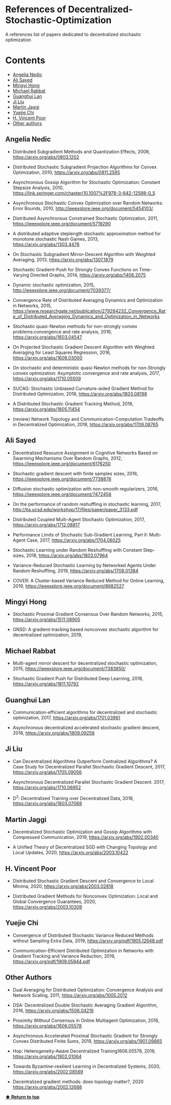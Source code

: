 # References of Decentralized-Stochastic-Optimization 
A references list of papers dedicated to decentralized stochastic optimization

# Contents

 - [Angelia Nedic](#angelia-nedic)
 - [Ali Sayed](#ali-sayed)
 - [Mingyi Hong](#mingyi-hong)
 - [Michael Rabbat](#michael-rabbat)
 - [Guanghui Lan](#guanghui-lan)
 - [Ji Liu](#ji-liu)
 - [Martin Jaggi](#martin-jaggi)
 - [Yuejie Chi](#yuejie-chi)
 - [H. Vincent Poor](#h.-vincent-poor)
 - [Other authors](#other-authors)
 

## Angelia Nedic

* Distributed Subgradient Methods and Quantization Effects, 2008, https://arxiv.org/abs/0803.1202

* Distributed Stochastic Subgradient Projection Algorithms for Convex Optimization, 2010,
https://arxiv.org/abs/0811.2595

* Asynchronous Gossip Algorithm for Stochastic Optimization: Constant Stepsize Analysis, 2010, https://link.springer.com/chapter/10.1007%2F978-3-642-12598-0_5

* Asynchronous Stochastic Convex Optimization over Random Networks: Error Bounds, 2010, http://ieeexplore.ieee.org/document/5454103/

* Distributed Asynchronous Constrained Stochastic Optimization, 2011, https://ieeexplore.ieee.org/document/5719290

* A distributed adaptive steplength stochastic approximation method for monotone stochastic Nash Games, 2013, https://arxiv.org/abs/1303.4476

* On Stochastic Subgradient Mirror-Descent Algorithm with Weighted Averaging, 2013, https://arxiv.org/abs/1307.1879

* Stochastic Gradient-Push for Strongly Convex Functions on Time-Varying Directed Graphs, 2014, https://arxiv.org/abs/1406.2075

* Dynamic stochastic optimization, 2015, http://ieeexplore.ieee.org/document/7039377/

* Convergence Rate of Distributed Averaging Dynamics and Optimization in Networks, 2015, https://www.researchgate.net/publication/279284232_Convergence_Rate_of_Distributed_Averaging_Dynamics_and_Optimization_in_Networks

* Stochastic quasi-Newton methods for non-strongly convex problems:convergence and rate analysis, 2016, https://arxiv.org/abs/1603.04547

* On Projected Stochastic Gradient Descent Algorithm with Weighted Averaging for Least Squares Regression, 2016, https://arxiv.org/abs/1606.03000

* On stochastic and deterministic quasi-Newton methods for non-Strongly convex optimization: Asymptotic convergence and rate analysis, 2017, https://arxiv.org/abs/1710.05509

* SUCAG: Stochastic Unbiased Curvature-aided Gradient Method for Distributed Optimization, 2018, https://arxiv.org/abs/1803.08198

* A Distributed Stochastic Gradient Tracking Method, 2018, https://arxiv.org/abs/1805.11454

* (review) Network Topology and Communication-Computation Tradeoffs in Decentralized Optimization, 2018, https://arxiv.org/abs/1709.08765

## Ali Sayed

* Decentralized Resource Assignment in Cognitive Networks Based on Swarming Mechanisms Over Random Graphs, 2012, https://ieeexplore.ieee.org/document/6176250

* Stochastic gradient descent with finite samples sizes, 2016, https://ieeexplore.ieee.org/document/7738878

* Diffusion stochastic optimization with non-smooth regularizers, 2016, https://ieeexplore.ieee.org/document/7472458

* On the performance of random reshuffling in stochastic learning, 2017, http://ita.ucsd.edu/workshop/17/files/paper/paper_3133.pdf

* Distributed Coupled Multi-Agent Stochastic Optimization, 2017, https://arxiv.org/abs/1712.08817

* Performance Limits of Stochastic Sub-Gradient Learning, Part II: Multi-Agent Case, 2017, https://arxiv.org/abs/1704.06025

* Stochastic Learning under Random Reshuffling with Constant Step-sizes, 2018, https://arxiv.org/abs/1803.07964

* Variance-Reduced Stochastic Learning by Networked Agents Under Random Reshuffling, 2019,
https://arxiv.org/abs/1708.01384

* COVER: A Cluster-based Variance Reduced Method for Online Learning, 2019, https://ieeexplore.ieee.org/document/8682527

## Mingyi Hong

* Stochastic Proximal Gradient Consensus Over Random Networks, 2015, https://arxiv.org/abs/1511.08905

* GNSD: A gradient-tracking based nonconvex stochastic algorithm for decentralized optimization, 2019, 

## Michael Rabbat

* Multi-agent mirror descent for decentralized stochastic optimization, 2015,
https://ieeexplore.ieee.org/document/7383850/

* Stochastic Gradient Push for Distributed Deep Learning, 2018, https://arxiv.org/abs/1811.10792

## Guanghui Lan

* Communication-efficient algorithms for decentralized and stochastic optimization, 2017,
https://arxiv.org/abs/1701.03961

* Asynchronous decentralized accelerated stochastic gradient descent, 2018, 
https://arxiv.org/abs/1809.09258

## Ji Liu

* Can Decentralized Algorithms Outperform Centralized Algorithms? A Case Study for Decentralized Parallel Stochastic Gradient Descent, 2017,
https://arxiv.org/abs/1705.09056

* Asynchronous Decentralized Parallel Stochastic Gradient Descent. 2017,
https://arxiv.org/abs/1710.06952

* D<sup>2</sup>: Decentralized Training over Decentralized Data, 2018,
https://arxiv.org/abs/1803.07068

## Martin Jaggi

* Decentralized Stochastic Optimization and Gossip Algorithms with Compressed Communication, 2019,
https://arxiv.org/abs/1902.00340

* A Unified Theory of Decentralized SGD with Changing Topology and Local Updates, 2020,
https://arxiv.org/abs/2003.10422

## H. Vincent Poor

* Distributed Stochastic Gradient Descent and Convergence to Local Minima, 2020, 
https://arxiv.org/abs/2003.02818

* Distributed Gradient Methods for Nonconvex Optimization: Local and Global Convergence Guarantees, 2020, 
https://arxiv.org/abs/2003.10309

## Yuejie Chi

* Convergence of Distributed Stochastic Variance Reduced Methods without Sampling Extra Data, 2019,  https://arxiv.org/pdf/1905.12648.pdf

* Communication-Efficient Distributed Optimization in Networks with Gradient Tracking and Variance Reduction, 2019, https://arxiv.org/pdf/1909.05844.pdf

## Other Authors

* Dual Averaging for Distributed Optimization: Convergence Analysis and Network Scaling, 2011,
https://arxiv.org/abs/1005.2012

* DSA: Decentralized Double Stochastic Averaging Gradient Algorithm, 2016,
https://arxiv.org/abs/1506.04216

* Proximity Without Consensus in Online Multiagent Optimization, 2016,
https://arxiv.org/abs/1606.05578

* Asynchronous Accelerated Proximal Stochastic Gradient for Strongly Convex Distributed Finite Sums, 2019,
https://arxiv.org/abs/1901.09865

* Hop: Heterogeneity-Aware Decentralized Training1606.05578, 2019,
https://arxiv.org/abs/1902.01064

* Towards Byzantine-resilient Learning in Decentralized Systems, 2020,
https://arxiv.org/abs/2002.08569

* Decentralized gradient methods: does topology matter?, 2020
https://arxiv.org/abs/2002.12688

**[⬆ Return to top](#contents)**
